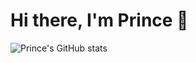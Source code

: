


# Hi there, I'm Prince 👋

![Prince's GitHub stats](https://github-readme-stats.vercel.app/api?username=Pal18T&show_icons=true&theme=radical)
